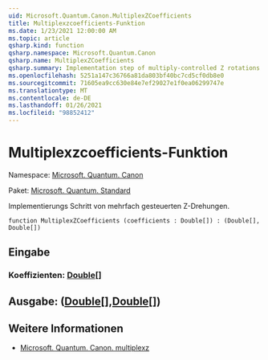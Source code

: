 ```yaml
---
uid: Microsoft.Quantum.Canon.MultiplexZCoefficients
title: Multiplexzcoefficients-Funktion
ms.date: 1/23/2021 12:00:00 AM
ms.topic: article
qsharp.kind: function
qsharp.namespace: Microsoft.Quantum.Canon
qsharp.name: MultiplexZCoefficients
qsharp.summary: Implementation step of multiply-controlled Z rotations.
ms.openlocfilehash: 5251a147c36766a81da803bf40bc7cd5cf0db8e0
ms.sourcegitcommit: 71605ea9cc630e84e7ef29027e1f0ea06299747e
ms.translationtype: MT
ms.contentlocale: de-DE
ms.lasthandoff: 01/26/2021
ms.locfileid: "98852412"
---
```

# <a name="multiplexzcoefficients-function"></a>Multiplexzcoefficients-Funktion

Namespace: [Microsoft. Quantum. Canon](xref:Microsoft.Quantum.Canon)

Paket: [Microsoft. Quantum. Standard](https://nuget.org/packages/Microsoft.Quantum.Standard)


Implementierungs Schritt von mehrfach gesteuerten Z-Drehungen.

```qsharp
function MultiplexZCoefficients (coefficients : Double[]) : (Double[], Double[])
```


## <a name="input"></a>Eingabe

### <a name="coefficients--double"></a>Koeffizienten: [Double](xref:microsoft.quantum.lang-ref.double)[]





## <a name="output--doubledouble"></a>Ausgabe: ([Double](xref:microsoft.quantum.lang-ref.double)[],[Double](xref:microsoft.quantum.lang-ref.double)[])



## <a name="see-also"></a>Weitere Informationen

- [Microsoft. Quantum. Canon. multiplexz](xref:Microsoft.Quantum.Canon.MultiplexZ)